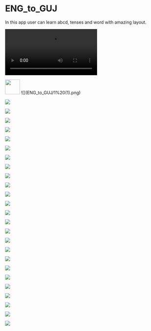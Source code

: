 # ENG_to_GUJ
In this app user can learn abcd, tenses and word with amazing layout.


![](ENG_to_GUJ/%20app.mp4)

<img src="ENG_to_GUJ/1%20(1).png" width="48">
![](ENG_to_GUJ/1%20(1).png)                                                                                                                     
                                                                                                                                                
                                                                                                                                                
![](ENG_to_GUJ/1%20(2).png)                                                                                                                     
                                                                                                                                                
                                                                                                                                                
![](ENG_to_GUJ/1%20(3).png)                                                                                                                     
                                                                                                                                                
                                                                                                                                                
![](ENG_to_GUJ/1%20(4).png)                                                                                                                     
                                                                                                                                                
                                                                                                                                                
![](ENG_to_GUJ/1%20(5).png)                                                                                                                     
                                                                                                                                                
                                                                                                                                                
![](ENG_to_GUJ/1%20(6).png)                                                                                                                     
                                                                                                                                                
                                                                                                                                                
![](ENG_to_GUJ/1%20(7).png)                                                                                                                     
                                                                                                                                                
                                                                                                                                                
![](ENG_to_GUJ/1%20(8).png)                                                                                                                     
                                                                                                                                                
                                                                                                                                                
![](ENG_to_GUJ/1%20(9).png)                                                                                                                     
                                                                                                                                                
                                                                                                                                                
![](ENG_to_GUJ/1%20(10).png)                                                                                                                    
                                                                                                                                                
                                                                                                                                                
![](ENG_to_GUJ/1%20(11).png)
                                                                                                                                                
                                                                                                                                                
![](ENG_to_GUJ/1%20(12).png)                                                                                                                    
                                                                                                                                                
                                                                                                                                                
![](ENG_to_GUJ/1%20(13).png)                                                                                                                    
                                                                                                                                                
                                                                                                                                                
![](ENG_to_GUJ/1%20(14).png)                                                                                                                    
                                                                                                                                                
                                                                                                                                                
![](ENG_to_GUJ/1%20(15).png)                                                                                                                    
                                                                                                                                                
                                                                                                                                                
![](ENG_to_GUJ/1%20(16).png)                                                                                                                    
                                                                                                                                                
                                                                                                                                                
![](ENG_to_GUJ/1%20(17).png)                                                                                                                    
                                                                                                                                                
                                                                                                                                                
![](ENG_to_GUJ/1%20(18).png)                                                                                                                    
                                                                                                                                                
                                                                                                                                                
![](ENG_to_GUJ/1%20(19).png)                                                                                                                    
                                                                                                                                                
                                                                                                                                                
![](ENG_to_GUJ/1%20(20).png)                                                                                                                    
                                                                                                                                                
                                                                                                                                                
![](ENG_to_GUJ/1%20(21).png)   


![](ENG_to_GUJ/1%20(22).png)     


![](ENG_to_GUJ/1%20(23).png)    


![](ENG_to_GUJ/1%20(24).png)   


![](ENG_to_GUJ/1%20(25).png)    


![](ENG_to_GUJ/1%20(26).png) 


